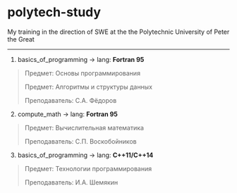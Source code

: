 # polytech-study
My training in the direction of SWE at the the Polytechnic University of Peter the Great


***
1. basics_of_programming -> lang: **Fortran 95**

> Предмет: Основы программирования
> 
> Предмет: Алгоритмы и структуры данных
>
> Преподаватель: С.А. Фёдоров

2. compute_math -> lang: **Fortran 95**

> Предмет: Вычислительная математика
>
> Преподаватель: С.П. Воскобойников

3. basics_of_programming -> lang: **С++11/С++14**

> Предмет: Технологии программирования
>
> Преподаватель: И.А. Шемякин